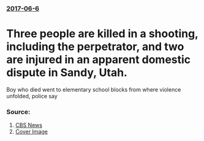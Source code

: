 ### [2017-06-6](/news/2017/06/6/index.md)

# Three people are killed in a shooting, including the perpetrator, and two are injured in an apparent domestic dispute in Sandy, Utah. 

Boy who died went to elementary school blocks from where violence unfolded, police say


### Source:

1. [CBS News](http://www.cbsnews.com/news/sandy-utah-shooting-leaves-two-adults-kindergartner-dead-live-updates/)
1. [Cover Image](http://cbsnews1.cbsistatic.com/hub/i/2017/06/07/32484107-ebed-4b34-89ff-9296f24febec/1aaa.jpg)

